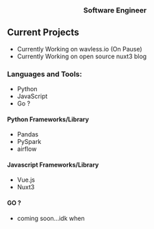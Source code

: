 
<h3 align="center"> Software Engineer</h3>

<h2> Current Projects </h2>
<ul>
 <li>
  Currently Working on wavless.io (On Pause) 
 </li>
 <li>
  Currently Working on open source nuxt3 blog
 </li>
</ul>
<p align="left">
</p>

<h3 align="left">Languages and Tools:</h3>

<ul>
 <li>
  Python
 </li>
 <li>
  JavaScript
 </li>
 <li>
  Go ? 
 </li>
</ul>
 <h4 align="left"> Python Frameworks/Library </h4>
 <ul>
  <li>
    Pandas
  </li>
    <li>
    PySpark
  </li>
      <li>
    airflow
  </li>
 </ul>
  <h4 align="left"> Javascript Frameworks/Library </h4>
 <ul>
  <li>
    Vue.js
  </li>
    <li>
    Nuxt3
  </li>
 </ul>

 <h4 align="left"> GO ? </h4>
 <ul>
  <li>
    coming soon...idk when
  </li>
 </ul>


   

